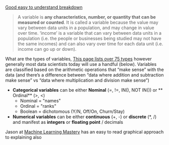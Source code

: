 

[Good easy to understand breakdown](https://www.abs.gov.au/websitedbs/a3121120.nsf/home/statistical+language+-+what+are+variables)
> A variable is **any characteristics, number, or quantity that can be measured or counted**.
>It is called a variable because the value may vary between data units in a population, and may change in value over time. 
> ‘income’ is a variable that can vary between data units in a population (i.e. the people or businesses being studied may not have the same incomes) and can also vary over time for each data unit (i.e. income can go up or down). 

What are the types of variables,
[This page lists over 75 types](https://www.statisticshowto.com/probability-and-statistics/types-of-variables/) however generally most data scientists today will use a handful (below).  Variables are classified based on the arithmetic operations that “make sense” with the data (and there’s a difference between “data where addition and subtraction make sense” vs “data where multiplication and division make sense”)
* **Categorical variables** can be either **Nominal** (=, !=, IN(), NOT IN()) or ** Ordinal** (>, <)
  - Nominal = "names"
  - Ordinal = "ranks"
  - Boolean = dichotomous (Y/N, Off/On, Churn/Stay)
* **Numerical variables** can be either **continuous** (+, -) or **discrete** (*, /) and manifest as **integers** or **floating point** / decimals

Jason at [Machine Learning Mastery](https://github.com/bigtoga/Examples/blob/8fe4ecaef8b235441ad674e7911b7385b5320945/DSci%20-%20Machine%20Learning/Phase%20-%20EDA/Feature%20Selection/Feature%20Selection.md) has an easy to read graphical approach to explaining also